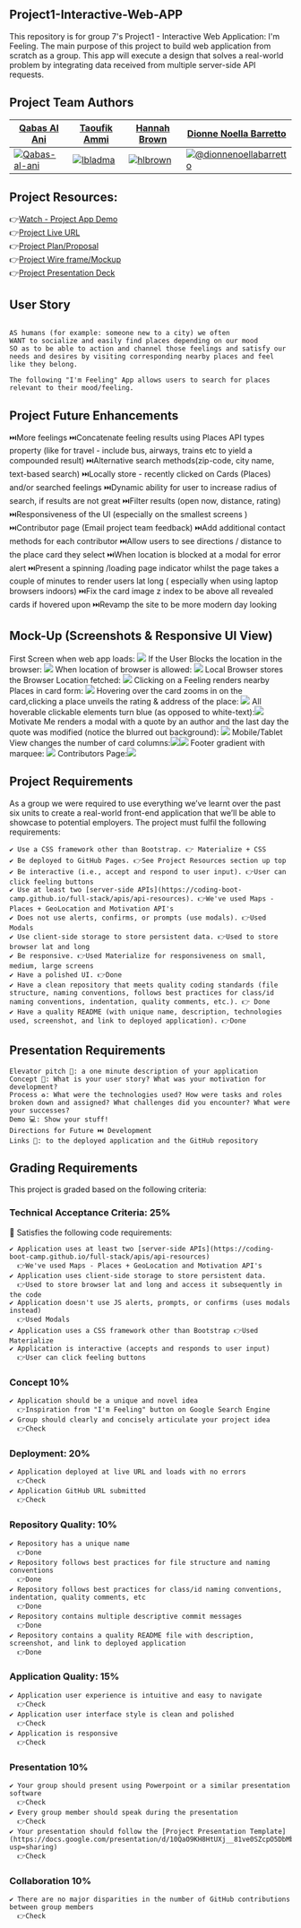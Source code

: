 ## Project1-Interactive-Web-APP
This repository is for group 7's Project1 - Interactive Web Application: I'm Feeling. The main purpose of this project to build web application from scratch as a group. This app will execute a design that solves a real-world problem by integrating data received from multiple server-side API requests. 

## Project Team Authors
<table>
<thead>
<tr>
<th><a href="https://github.com/Qabas-al-ani">Qabas Al Ani</a></th>
<th><a href="https://github.com/lbladma">Taoufik Ammi</a></th>
<th><a href="https://github.com/hlbrown">Hannah Brown</a></th>
<th><a href="https://github.com/DionneNoellaBarretto">Dionne Noella Barretto</a></th>
</tr>
</thead>
<tbody>
<tr>
<td><a target="_blank" rel="noopener noreferrer" href="https://avatars.githubusercontent.com/Qabas-al-ani?s=150&amp;v=1"><img src="https://avatars.githubusercontent.com/Qabas-al-ani?s=150&amp;v=1" alt="Qabas-al-ani" style="max-width:100%;"></a></td>
<td><a target="_blank" rel="noopener noreferrer" href="https://avatars.githubusercontent.com/lbladma?s=150&amp;v=1"><img src="https://avatars.githubusercontent.com/lbladma?s=150&amp;v=1" alt="lbladma" style="max-width:100%;"></a></td>
<td><a target="_blank" rel="noopener noreferrer" href="https://avatars.githubusercontent.com/hlbrown?s=150&amp;v=1"><img src="https://avatars.githubusercontent.com/hlbrown?s=150&amp;v=1" alt="hlbrown" style="max-width:100%;"></a></td>
<td><a target="_blank" rel="noopener noreferrer" href="https://avatars.githubusercontent.com/dionnenoellabarretto?s=150&amp;v=1"><img src="https://avatars.githubusercontent.com/dionnenoellabarretto?s=150&amp;v=1" alt="@dionnenoellabarretto" style="max-width:100%;"></a></td>
</tr>
</tbody>
</table>

## Project Resources:
👉[Watch - Project App Demo](https://drive.google.com/file/d/1GxPN_f6QFtCN98A80lcMMjvROi3U2BNn/view)<br/>
👉[Project Live URL](https://lbladma.github.io/Project1-Interactive-Web-APP/)<br/>
👉[Project Plan/Proposal](https://docs.google.com/document/d/1UkL3EaRt6hdjlgQpQYlR67exUwjlNt862YEAd5OwlI8/edit#)<br/>
👉[Project Wire frame/Mockup](https://drive.google.com/file/d/1aUWXiPsHpy4Mmw-mldBUD_R_U6LJDZkk/view?usp=sharing) <br/>
👉[Project Presentation Deck](https://docs.google.com/presentation/d/1tGplDJAv14izYNg7Sh26AQ1ouZhdK0s7q0aiLNXR76c/edit?usp=sharing)<br/>


## User Story
```

AS humans (for example: someone new to a city) we often 
WANT to socialize and easily find places depending on our mood
SO as to be able to action and channel those feelings and satisfy our needs and desires by visiting corresponding nearby places and feel like they belong.

The following "I'm Feeling" App allows users to search for places relevant to their mood/feeling. 
```

## Project Future Enhancements
⏭️More feelings
⏭️Concatenate feeling results using Places API types property (like for travel - include bus, airways, trains etc to yield a compounded result) 
⏭️Alternative search methods(zip-code, city name, text-based search)
⏭️Locally store - recently clicked on Cards (Places) and/or searched feelings 
⏭️Dynamic ability for user to increase radius of search, if results are not great
⏭️Filter results (open now, distance, rating)
⏭️Responsiveness of the UI (especially on the smallest screens )
⏭️Contributor page (Email project team feedback)
⏭️Add additional contact methods for each contributor
⏭️Allow users to see directions / distance to the place card they select
⏭️When location is blocked at a modal for error alert
⏭️Present a spinning /loading  page indicator whilst the page takes a couple of minutes to render users lat long ( especially when using laptop browsers indoors) 
⏭️Fix the card image z index to be above all revealed cards if hovered upon
⏭️Revamp the site to be more modern day looking 

## Mock-Up (Screenshots & Responsive UI View)
First Screen when web app loads: <img src= "./images/FirstScreen.png">
If the User Blocks the location in the browser: <img src= "./images/BlockLocationError.png">
When location of browser is allowed: <img src= "./images/LatLongStoredInBrowserLocalStorage.png">
Local Browser stores the Browser Location fetched: <img src= "./images/SecondScreen_NoErrors.png">
Clicking on a Feeling renders nearby Places in card form: <img src= "./images/LatteSearchResults.png">
Hovering over the card zooms in on the card,clicking a place unveils the rating & address of the place: <img src= "./images/CardHoverZoomsIn,CardClickDetails.png">
All hoverable clickable elements turn blue (as opposed to white-text):<img src= "./images/ClickableIconsTurnBlue.png">
Motivate Me renders a modal with a quote by an author and the last day the quote was modified (notice the blurred out background): <img src= "./images/MotivationAPIMODAL.png">
Mobile/Tablet View changes the number of card columns:<img src= "./images/TabletScreen.png"><img src= "./images/MobileScreen.png">
Footer gradient with marquee: <img src= "./images/FooterWithMarqueeCopyRights.png">
Contributors Page:<img src= "./images/Contributors.png"> 

## Project Requirements

As a group we were required to use everything we’ve learnt over the past six units to create a real-world front-end application that we’ll be able to showcase to potential employers. The project must fulfil the following requirements:
```
✔️ Use a CSS framework other than Bootstrap. 👉 Materialize + CSS
✔️ Be deployed to GitHub Pages. 👉See Project Resources section up top
✔️ Be interactive (i.e., accept and respond to user input). 👉User can click feeling buttons
✔️ Use at least two [server-side APIs](https://coding-boot-camp.github.io/full-stack/apis/api-resources). 👉We've used Maps - Places + GeoLocation and Motivation API's
✔️ Does not use alerts, confirms, or prompts (use modals). 👉Used Modals
✔️ Use client-side storage to store persistent data. 👉Used to store browser lat and long
✔️ Be responsive. 👉Used Materialize for responsiveness on small, medium, large screens
✔️ Have a polished UI. 👉Done
✔️ Have a clean repository that meets quality coding standards (file structure, naming conventions, follows best practices for class/id naming conventions, indentation, quality comments, etc.). 👉 Done
✔️ Have a quality README (with unique name, description, technologies used, screenshot, and link to deployed application). 👉Done
```

## Presentation Requirements
```
Elevator pitch 🎤: a one minute description of your application
Concept 📖: What is your user story? What was your motivation for development?
Process ♻️: What were the technologies used? How were tasks and roles broken down and assigned? What challenges did you encounter? What were your successes?
Demo 💻: Show your stuff!
Directions for Future ⏭️ Development
Links 🔗: to the deployed application and the GitHub repository
```
## Grading Requirements

This project is graded based on the following criteria:

### Technical Acceptance Criteria: 25%

🏁 Satisfies the following code requirements:
```
✔️ Application uses at least two [server-side APIs](https://coding-boot-camp.github.io/full-stack/apis/api-resources)
  👉We've used Maps - Places + GeoLocation and Motivation API's
✔️ Application uses client-side storage to store persistent data. 
  👉Used to store browser lat and long and access it subsequently in the code
✔️ Application doesn't use JS alerts, prompts, or confirms (uses modals instead) 
  👉Used Modals
✔️ Application uses a CSS framework other than Bootstrap 👉Used Materialize
✔️ Application is interactive (accepts and responds to user input) 
  👉User can click feeling buttons
```
### Concept 10%
```
✔️ Application should be a unique and novel idea 
  👉Inspiration from "I'm Feeling" button on Google Search Engine
✔️ Group should clearly and concisely articulate your project idea 
  👉Check
```
### Deployment: 20%
```
✔️ Application deployed at live URL and loads with no errors
  👉Check
✔️ Application GitHub URL submitted 
  👉Check
```
### Repository Quality: 10%
```
✔️ Repository has a unique name 
  👉Done
✔️ Repository follows best practices for file structure and naming conventions 
  👉Done
✔️ Repository follows best practices for class/id naming conventions, indentation, quality comments, etc 
  👉Done
✔️ Repository contains multiple descriptive commit messages
  👉Done
✔️ Repository contains a quality README file with description, screenshot, and link to deployed application 
  👉Done
```
### Application Quality: 15%
```
✔️ Application user experience is intuitive and easy to navigate
  👉Check
✔️ Application user interface style is clean and polished 
  👉Check
✔️ Application is responsive 
  👉Check
```
### Presentation 10%
```
✔️ Your group should present using Powerpoint or a similar presentation software 
  👉Check
✔️ Every group member should speak during the presentation
  👉Check
✔️ Your presentation should follow the [Project Presentation Template](https://docs.google.com/presentation/d/10QaO9KH8HtUXj__81ve0SZcpO5DbMbqqQr4iPpbwKks/edit?usp=sharing)
  👉Check
```
### Collaboration 10%
```
✔️ There are no major disparities in the number of GitHub contributions between group members
  👉Check
```